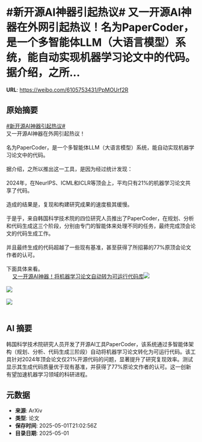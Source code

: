 # #新开源AI神器引起热议# 又一开源AI神器在外网引起热议！名为PaperCoder，是一个多智能体LLM（大语言模型）系统，能自动实现机器学习论文中的代码。据介绍，之所...

**URL**: https://weibo.com/6105753431/PpMOUrf2R

## 原始摘要

<a href="https://m.weibo.cn/search?containerid=231522type%3D1%26t%3D10%26q%3D%23%E6%96%B0%E5%BC%80%E6%BA%90AI%E7%A5%9E%E5%99%A8%E5%BC%95%E8%B5%B7%E7%83%AD%E8%AE%AE%23&amp;extparam=%23%E6%96%B0%E5%BC%80%E6%BA%90AI%E7%A5%9E%E5%99%A8%E5%BC%95%E8%B5%B7%E7%83%AD%E8%AE%AE%23" data-hide=""><span class="surl-text">#新开源AI神器引起热议#</span></a> <br>又一开源AI神器在外网引起热议！<br><br>名为PaperCoder，是一个多智能体LLM（大语言模型）系统，能自动实现机器学习论文中的代码。<br><br>据介绍，之所以推出这一工具，是因为经过统计发现：<br><br>2024年，在NeurIPS、ICML和ICLR等顶会上，平均只有21%的机器学习论文共享了代码。<br><br>造成的结果是，复现和构建研究成果的速度极其缓慢。<br><br>于是乎，来自韩国科学技术院的四位研究人员推出了PaperCoder，在规划、分析和代码生成这三个阶段，分别由专门的智能体来处理不同的任务，最终完成顶会论文的代码生成工作。<br><br>并且最终生成的代码超越了一些现有基准，甚至获得了所招募的77%原顶会论文作者的认可。<br><br>下面具体来看。<br><a href="https://weibo.cn/sinaurl?u=https%3A%2F%2Fmp.weixin.qq.com%2Fs%2F_2HriM5sVDyK4uMfAl4mDg" data-hide=""><span class="url-icon"><img style="width: 1rem;height: 1rem" src="https://h5.sinaimg.cn/upload/2015/09/25/3/timeline_card_small_web_default.png" referrerpolicy="no-referrer"></span><span class="surl-text">又一开源AI神器！将机器学习论文自动转为可运行代码库</span></a><img style="" src="https://tvax2.sinaimg.cn/large/006Fd7o3gy1i0zufz9n00j30q80h041l.jpg" referrerpolicy="no-referrer"><br><br><img style="" src="https://tvax4.sinaimg.cn/large/006Fd7o3gy1i0zug60gvwj30u00di4dn.jpg" referrerpolicy="no-referrer"><br><br><img style="" src="https://tvax1.sinaimg.cn/large/006Fd7o3gy1i0zugber90j30u00kq7fb.jpg" referrerpolicy="no-referrer"><br><br>

## AI 摘要

韩国科学技术院研究人员开发了开源AI工具PaperCoder，该系统通过多智能体架构（规划、分析、代码生成三阶段）自动将机器学习论文转化为可运行代码。该工具针对2024年顶会论文仅21%开源代码的问题，显著提升了研究复现效率。测试显示其生成代码质量优于现有基准，并获得了77%原论文作者的认可。这一创新有望加速机器学习领域的科研进程。

## 元数据

- **来源**: ArXiv
- **类型**: 论文
- **保存时间**: 2025-05-01T21:02:56Z
- **目录日期**: 2025-05-01
